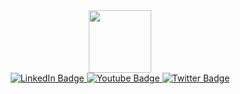<div id="header" align="center">
  <img src="https://media.tenor.com/500rWqut3sMAAAAi/party-gopher.gif" width="100"/>
</div>
<div id="badges" align="center">
  <a href="https://t.me/pelmenstruation">
    <img src="https://img.shields.io/badge/Telegram-blue?style=for-the-badge&logo=telegram" alt="LinkedIn Badge"/>
  </a>
  <a href="mailto:definston@gmail.com">
    <img src="https://img.shields.io/badge/gmail-black?style=for-the-badge&logo=gmail" alt="Youtube Badge"/>
  </a>
  <a href="https://www.linkedin.com/in/ynuraddi/">
    <img src="https://img.shields.io/badge/Linked%20In-blue?style=for-the-badge&logo=linkedin" alt="Twitter Badge"/>
  </a>
</div>
<div align="center">
<img src="https://komarev.com/ghpvc/?username=ynuraddi&style=flat-square&color=blue" alt=""/>
</div>